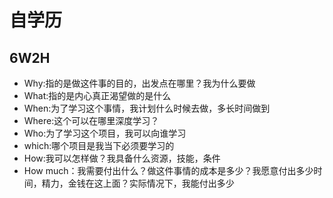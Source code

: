 # 自学历

## 6W2H

- Why:指的是做这件事的目的，出发点在哪里？我为什么要做
- What:指的是内心真正渴望做的是什么
- When:为了学习这个事情，我计划什么时候去做，多长时间做到
- Where:这个可以在哪里深度学习？
- Who:为了学习这个项目，我可以向谁学习
- which:哪个项目是我当下必须要学习的
- How:我可以怎样做？我具备什么资源，技能，条件
- How much：我需要付出什么？做这件事情的成本是多少？我愿意付出多少时间，精力，金钱在这上面？实际情况下，我能付出多少


